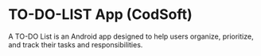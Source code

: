 # TO-DO-LIST App (CodSoft)
A TO-DO List is an Android app designed to help users organize, prioritize, and track their tasks and responsibilities.
